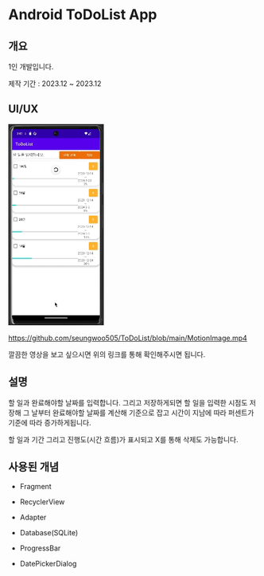 # Android ToDoList App

## 개요

1인 개발입니다.

제작 기간 : 2023.12 ~ 2023.12

## UI/UX

![ToDoList](https://github.com/seungwoo505/ToDoList/blob/main/MotionImage.gif)

<https://github.com/seungwoo505/ToDoList/blob/main/MotionImage.mp4>

깔끔한 영상을 보고 싶으시면 위의 링크를 통해 확인해주시면 됩니다.

## 설명
할 일과 완료해야할 날짜를 입력합니다. 
그리고 저장하게되면 할 일을 입력한 시점도 저장해 그 날부터 완료해야할 날짜를 계산해 기준으로 잡고 시간이 지남에 따라 퍼센트가 기준에 따라 증가하게됩니다.

할 일과 기간 그리고 진행도(시간 흐름)가 표시되고 X를 통해 삭제도 가능합니다.

## 사용된 개념

- Fragment

- RecyclerView

- Adapter

- Database(SQLite)

- ProgressBar

- DatePickerDialog
